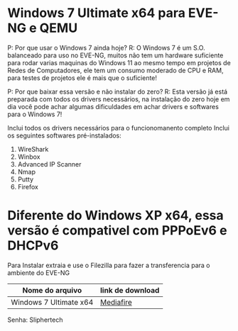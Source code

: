 Windows 7 Ultimate x64 para EVE-NG e QEMU
=============

P: Por que usar o Windows 7 ainda hoje? 
R: O Windows 7 é um S.O. balanceado para uso no EVE-NG, muitos não tem um hardware suficiente para rodar varias maquinas do Windows 11
ao mesmo tempo em projetos de Redes de Computadores, ele tem um consumo moderado de CPU e RAM, para testes de projetos ele é mais que o suficiente!

P: Por que baixar essa versão e não instalar do zero?
R: Esta versão já está preparada com todos os drivers necessários, na instalação do zero hoje em dia você pode achar algumas dificuldades
em achar drivers e softwares para o Windows 7!

Inclui todos os drivers necessários para o funcionomanento completo
Inclui os seguintes softwares pré-instalados:

1. WireShark
2. Winbox
3. Advanced IP Scanner
4. Nmap
5. Putty
6. Firefox

Diferente do Windows XP x64, essa versão é compativel com PPPoEv6 e DHCPv6
=============

Para Instalar extraia e use o Filezilla para fazer a transferencia para o ambiente do EVE-NG

Nome do arquivo  | link de download
------------- | -------------
Windows 7 Ultimate x64  |  [Mediafire](https://www.mediafire.com/file/ka6mznc9hxh1fso/QEMU_EVE-NG_win-7-x64ULTIMATESP1.7z "Mediafire") 

Senha: Sliphertech

